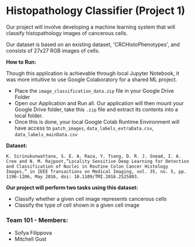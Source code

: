 # Histopathology Classifier (Project 1)
Our project will involve developing a machine learning system that will classify histopathology images of cancerous cells.

Our dataset is based on an existing dataset, 'CRCHistoPhenotypes', and consists of 27x27 RGB images of cells.

**How to Run:**

Though this application is achievable through local Jupyter Notebook, it was more intuitive to use Google Colaboratory for a shared ML project.

- Place the `image_classification_data.zip` file in your Google Drive Folder
- Open our Application and Run all. Our application will then mount your Google Drive folder, take this `.zip` file and extract its contents into a local folder.
- Once this is done, your local Google Colab Runtime Environment will have access to `patch_images`, `data_labels_extraData.csv`, `data_labels_mainData.csv`

**Dataset:**

`K. Sirinukunwattana, S. E. A. Raza, Y. Tsang, D. R. J. Snead, I. A. Cree and N. M. Rajpoot,”Locality Sensitive Deep Learning for Detection and Classification of Nuclei in Routine Colon Cancer Histology Images,” in IEEE Transactions on Medical Imaging, vol. 35, no. 5, pp. 1196-1206, May 2016, doi: 10.1109/TMI.2016.2525803.`

**Our project will perform two tasks using this dataset:**
- Classify whether a given cell image represents cancerous cells
- Classify the type of cell shown in a given cell image 

### Team 101 - Members:
- Sofya Filippova
- Mitchell Gust
